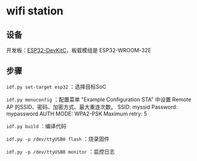 # wifi station

## 设备

开发板：[ESP32-DevKitC](https://docs.espressif.com/projects/esp-dev-kits/zh_CN/latest/esp32/esp32-devkitc/user_guide.html)，板载模组是 ESP32-WROOM-32E


## 步骤

`idf.py set-target esp32` ：选择目标SoC

`idf.py menuconfig` ：配置菜单 "Example Configuration STA" 中设置 Remote AP 的SSID、密码、加密方式、最大重连次数。
    SSID: myssid
    Password: mypassword
    AUTH MODE: WPA2-PSK
    Maximum retry: 5


`idf.py build` ：编译代码

`idf.py -p /dev/ttyUSB0 flash` ：烧录固件

`idf.py -p /dev/ttyUSB0 monitor` ：监控日志